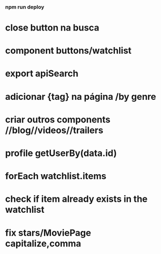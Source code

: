 ### npm run deploy

# close button na busca

# component buttons/watchlist

# export apiSearch

# adicionar {tag} na página /by genre

# criar outros components //blog//videos//trailers

# profile getUserBy(data.id)

# forEach watchlist.items

# check if item already exists in the watchlist

# fix stars/MoviePage capitalize,comma
